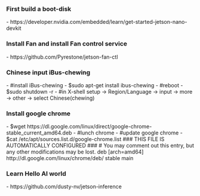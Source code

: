 <h3>First build a boot-disk</h3>
  - https://developer.nvidia.com/embedded/learn/get-started-jetson-nano-devkit<cr>
  
<h3>Install Fan and install Fan control service</h3>
  - https://github.com/Pyrestone/jetson-fan-ctl<cr>
  
<h3>Chinese input iBus-chewing</h3>
  - #install iBus-chewing<cr>
  - $sudo apt-get install ibus-chewing<cr>
  - #reboot<cr>
  - $sudo shutdown -r<cr>
  - #in X-shell setup -> Region/Language -> input -> more -> other -> select Chinese(chewing)<cr>
 
<h3>Install google chrome</h3>
  - $wget https://dl.google.com/linux/direct/google-chrome-stable_current_amd64.deb <cr>
  - #lunch chrome<cr>
  - #update google chrome<cr>
  - $cat /etc/apt/sources.list.d/google-chrome.list<cr>
  ### THIS FILE IS AUTOMATICALLY CONFIGURED ###<cr>
  # You may comment out this entry, but any other modifications may be lost.<cr>
  deb [arch=amd64] http://dl.google.com/linux/chrome/deb/ stable main<cr>
 
<h3>Learn Hello AI world</h3>
  - https://github.com/dusty-nv/jetson-inference
